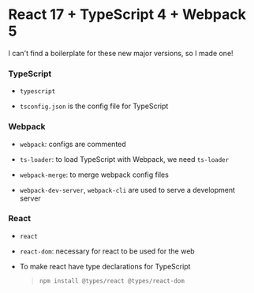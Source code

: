 # React 17 + TypeScript 4 + Webpack 5
I can't find a boilerplate for these new major versions, so I made one!

### TypeScript

* `typescript`

* `tsconfig.json` is the config file for TypeScript

### Webpack

* `webpack`: configs are commented

* `ts-loader`: to load TypeScript with Webpack, we need `ts-loader`

* `webpack-merge`: to merge webpack config files

* `webpack-dev-server`, `webpack-cli` are used to serve a development server

### React

* `react`

* `react-dom`:  necessary for react to be used for the web

* To make react have type declarations for TypeScript
    > `npm install @types/react @types/react-dom`
 